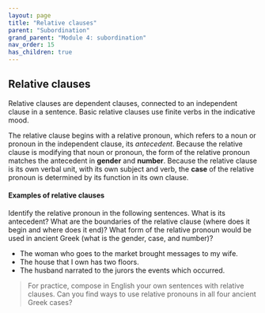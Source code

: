 ```yaml
---
layout: page
title: "Relative clauses"
parent: "Subordination"
grand_parent: "Module 4: subordination"
nav_order: 15
has_children: true
---
```



## Relative clauses

Relative clauses are dependent clauses, connected to an independent clause in a sentence. Basic relative clauses use finite verbs in the indicative mood.

The relative clause begins with a relative pronoun, which refers to a noun or pronoun in the independent clause, its *antecedent*. Because the relative clause is modifying that noun or pronoun, the form of the relative pronoun matches the antecedent in **gender** and **number**. Because the relative clause is its own verbal unit, with its own subject and verb, the **case** of the relative pronoun is determined by its function in its own clause. 

#### Examples of relative clauses

Identify the relative pronoun in the following sentences. What is its antecedent? What are the boundaries of the relative clause (where does it begin and where does it end)? What form of the relative pronoun would be used in ancient Greek (what is the gender, case, and number)?

- The woman who goes to the market brought messages to my wife.
- The house that I own has two floors.
- The husband narrated to the jurors the events which occurred. 

> For practice, compose in English your own sentences with relative clauses. Can you find ways to use relative pronouns in all four ancient Greek cases?

